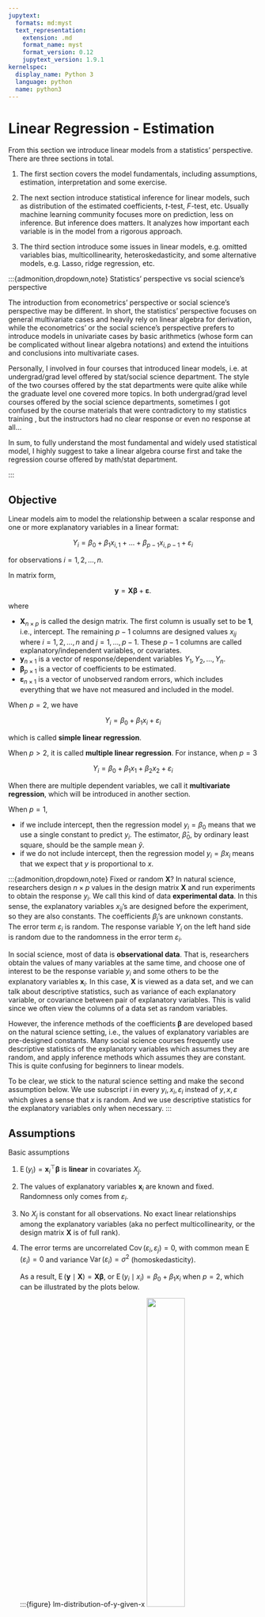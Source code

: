 ```yaml
---
jupytext:
  formats: md:myst
  text_representation:
    extension: .md
    format_name: myst
    format_version: 0.12
    jupytext_version: 1.9.1
kernelspec:
  display_name: Python 3
  language: python
  name: python3
---
```


# Linear Regression - Estimation

From this section we introduce linear models from a statistics’ perspective. There are three sections in total.

1. The first section covers the model fundamentals, including assumptions, estimation, interpretation and some exercise.

2. The next section introduce statistical inference for linear models, such as distribution of the estimated coefficients, $t$-test, $F$-test, etc. Usually machine learning community focuses more on prediction, less on inference. But inference does matters. It analyzes how important each variable is in the model from a rigorous approach.

3. The third section introduce some issues in linear models, e.g. omitted variables bias, multicollinearity, heteroskedasticity, and some alternative models, e.g. Lasso, ridge regression, etc.


:::{admonition,dropdown,note} Statistics’ perspective vs social science’s perspective

The introduction from econometrics’ perspective or social science’s perspective may be different. In short, the statistics’ perspective focuses on general multivariate cases and heavily rely on linear algebra for derivation, while the econometrics’ or the social science’s perspective prefers to introduce models in univariate cases by basic arithmetics (whose form can be complicated without linear algebra notations) and extend the intuitions and conclusions into multivariate cases.

Personally, I involved in four courses that introduced linear models, i.e. at undergrad/grad level offered by stat/social science department. The style of the two courses offered by the stat departments were quite alike while the graduate level one covered more topics. In both undergrad/grad level courses offered by the social science departments, sometimes I got confused by the course materials that were contradictory to my statistics training , but the instructors had no clear response or even no response at all...

In sum, to fully understand the most fundamental and widely used statistical model, I highly suggest to take a linear algebra course first and take the regression course offered by math/stat department.

:::




## Objective

Linear models aim to model the relationship between a scalar response and one or more explanatory variables in a linear format:

$$Y_i  = \beta_0 + \beta_1 x_{i,1} + \ldots + \beta_{p-1} x_{i,p-1}  + \varepsilon_i $$

for observations $i=1, 2, \ldots, n$.

In matrix form,

$$
\boldsymbol{y} = \boldsymbol{X} \boldsymbol{\beta} + \boldsymbol{\varepsilon}.
$$

where
- $\boldsymbol{X}_{n\times p}$ is called the design matrix. The first column is usually set to be $\boldsymbol{1}$, i.e., intercept. The remaining $p-1$ columns are designed values $x_{ij}$ where $i = 1, 2, \ldots, n$ and $j=1, \ldots, p-1$. These $p-1$ columns are called explanatory/independent variables, or covariates.
- $\boldsymbol{y}_{n \times 1}$ is a vector of response/dependent variables $Y_1, Y_2, \ldots, Y_n$.
- $\boldsymbol{\beta}_{p \times 1}$ is a vector of coefficients to be estimated.
- $\boldsymbol{\varepsilon}_{n \times 1}$ is a vector of unobserved random errors, which includes everything that we have not measured and included in the model.

When $p=2$, we have

$$
Y_i = \beta_0 + \beta_1 x_i + \varepsilon_i
$$

which is called **simple linear regression**.

When $p>2$, it is called **multiple linear regression**. For instance, when $p=3$

$$
Y_i = \beta_0 + \beta_1 x_1 + \beta_2 x_2 + \varepsilon_i
$$

When there are multiple dependent variables, we call it **multivariate regression**, which will be introduced in another section.

When $p=1$,

- if we include intercept, then the regression model $y_i = \beta_0$ means that we use a single constant to predict $y_i$. The estimator, $\hat{\beta}_0$, by ordinary least square, should be the sample mean $\hat{y}$.
- if we do not include intercept, then the regression model $y_i = \beta x_i$ means that we expect that $y$ is proportional to $x$.

:::{admonition,dropdown,note} Fixed or random $\boldsymbol{X}$?
In natural science, researchers design $n\times p$ values in the design matrix $\boldsymbol{X}$ and run experiments to obtain the response $y_i$. We call this kind of data **experimental data**. In this sense, the explanatory variables $x_{ij}$’s are designed before the experiment, so they are also constants. The coefficients $\beta_j$’s are unknown constants. The error term $\varepsilon_i$ is random. The response variable $Y_i$ on the left hand side is random due to the randomness in the error term $\varepsilon_i$.

In social science, most of data is **observational data**. That is, researchers obtain the values of many variables at the same time, and choose one of interest to be the response variable $y_i$ and some others to be the explanatory variables $\boldsymbol{x}_i$. In this case, $\boldsymbol{X}$ is viewed as a data set, and we can talk about descriptive statistics, such as variance of each explanatory variable, or covariance between pair of explanatory variables. This is valid since we often view the columns of a data set as random variables.

However, the inference methods of the coefficients $\boldsymbol{\beta}$ are developed based on the natural science setting, i.e., the values of explanatory variables are pre-designed constants. Many social science courses frequently use descriptive statistics of the explanatory variables which assumes they are random, and apply inference methods which assumes they are constant. This is quite confusing for beginners to linear models.

To be clear, we stick to the natural science setting and make the second assumption below. We use subscript $i$ in every $y_i, x_i, \varepsilon_i$ instead of $y, x, \varepsilon$ which gives a sense that $x$ is random. And we use descriptive statistics for the explanatory variables only when necessary.
:::

## Assumptions

Basic assumptions

1.  $\operatorname{E}\left( y_i \right) = \boldsymbol{x}_i ^\top \boldsymbol{\beta}$ is **linear** in covariates $X_j$.

2.  The values of explanatory variables $\boldsymbol{x}_i$ are known and fixed. Randomness only comes from $\varepsilon_i$.

3.  No $X_j$ is constant for all observations. No exact linear relationships among the explanatory variables (aka no perfect multicollinearity, or the design matrix $\boldsymbol{X}$ is of full rank).

4.  The error terms are uncorrelated $\operatorname{Cov}\left( \varepsilon_i, \varepsilon_j \right)= 0$, with common mean $\operatorname{E}\left( \varepsilon_i \right) = 0$ and variance $\operatorname{Var}\left( \varepsilon_i \right) = \sigma^2$ (homoskedasticity).

    As a result, $\operatorname{E}\left( \boldsymbol{y} \mid \boldsymbol{X} \right) = \boldsymbol{X} \boldsymbol{\beta}$, or $\operatorname{E}\left( y_i \mid x_i \right) = \beta_0 + \beta_1 x_i$ when $p=2$, which can be illustrated by the plots below.

    :::{figure} lm-distribution-of-y-given-x
    <img src="../imgs/lm-cond-distribution.png" width = "40%" alt=""/>

    Distributions of $y$ given $x$ \[Meyer 2021\]
    :::

    :::{figure} lm-observation-of-y-given-x
    <img src="../imgs/lm-xyplane-dots.png" width = "50%" alt=""/>

    Observations of $y$ given $x$ \[Meyer 2021\]
    :::

    To predict $\hat{y}_i$, we just use $\hat{y}_i = \boldsymbol{x}_i ^\top \hat{\boldsymbol{\beta}}$ .

5.  The error terms are independent and follow Gaussian distribution $\varepsilon_i \overset{\text{iid}}{\sim}N(0, \sigma^2)$, or $\boldsymbol{\varepsilon} \sim N_n (\boldsymbol{0} , \sigma^2 \boldsymbol{I} _n)$.

    As a result, we have $Y_i \sim N(\boldsymbol{x}_i ^\top \boldsymbol{\beta} , \sigma^2 )$ or $\boldsymbol{y} \sim N_n(\boldsymbol{X} \boldsymbol{\beta} , \sigma^2 \boldsymbol{I} _n)$

These assumptions are used for different objectives. The first 3 assumptions are the base, and in additiona to them,
- derivation of $\hat{\boldsymbol{\beta}}$ by least squares uses no more assumptions.
- derivation of $\hat{\boldsymbol{\beta}}$ by maximal likelihood uses assumptions 4 and 5.
- derivation of $\operatorname{E}\left( \hat{\boldsymbol{\beta}} \right)$ uses $\operatorname{E}\left( \varepsilon_i \right) = 0$ in 4.
- derivation of $\operatorname{Var}\left( \hat{\boldsymbol{\beta}} \right)$ uses 1, 2, $\operatorname{Cov}\left( \varepsilon_i, \varepsilon_j \right) = 0$ and $\operatorname{Var}\left( \epsilon_i \right) = \sigma^2$ in 4.
- proof of Gaussian-Markov Theorem (BLUE) uses 4.
- derivation of the distribution of $\hat{\boldsymbol{\beta} }$ uses 4 and 5.

:::{admonition,dropdown,note} Zero conditional mean assumption
In some social science or econometrics courses, they follow the “Gauss-Markov assumptions” that are roughly the same to the assumptions, but in different formats. One of them is zero conditional mean assumption.

In general, it says

$$
\operatorname{E}\left( \varepsilon \mid x_1, x_2, \ldots, x_p\right) = 0
$$

For $p=2$, it is

$$\operatorname{E}\left( \varepsilon \mid x  \right) = 0$$

which (in their setting) implies

$$\begin{align}
\operatorname{E}\left( \varepsilon \right)
&= \operatorname{E}\left( \operatorname{E}\left( \varepsilon \mid x \right) \right)\\
&= 0\\
\operatorname{Cov}\left( \varepsilon, x \right)
&= \operatorname{E}\left( \varepsilon x \right) - \operatorname{E}\left( \varepsilon \right)\operatorname{E}\left( x \right)\\
&= \operatorname{E}\left( \operatorname{E}\left( \varepsilon x \mid x \right) \right)- 0 \times \operatorname{E}\left( x \right)\\
&= \operatorname{E}\left( x \operatorname{E}\left( \varepsilon \mid x \right) \right) \\
&= 0
\end{align}$$

Then they these two corollaries are used for [estimation](lm-estimation-by-assumpation).

As discussed above, in their setting $x$ is random (at this stage), so they use notations such as $\operatorname{E}\left( \varepsilon \mid x \right)$ and $\operatorname{Cov}\left( x, \varepsilon \right)$. It also seems that they view $\varepsilon$ as an “overall” measure of random error, instead of $\varepsilon_i$ for specific $i$ in the natural science setting. But they can mean so by using the conditional notation $\operatorname{E}\left( \varepsilon \mid x \right)$.
:::

## Estimation

We introduce various methods to estimate the parameters $\boldsymbol{\beta}$ and $\sigma^2$.

### Ordinary Least Squares

The most common way is to estimate the parameter $\hat{\boldsymbol{\beta}}$ by minimizing the sum of squared errors $\sum_i(y_i-\hat{y}_i)^2$.

```{margin} A note on substitution
We substitute the predicted $\hat{\boldsymbol{y} }$ by $\boldsymbol{X} \boldsymbol{\beta}$. The $\boldsymbol{\beta}$ here just means a variable in the optimization problem, not the unknown constant coefficients in our model.
```

$$\begin{align}
\hat{\boldsymbol{\beta}} &= \underset{\boldsymbol{\beta} }{\mathrm{argmin}} \, \left\Vert \boldsymbol{y}  - \hat{\boldsymbol{y}}  \right\Vert ^2 \\
&= \underset{\boldsymbol{\beta} }{\mathrm{argmin}} \, \left\Vert \boldsymbol{y}  - \boldsymbol{X}  \boldsymbol{\beta}  \right\Vert ^2 \\
\end{align}$$

The gradient w.r.t. $\boldsymbol{\beta}$ is

$$\begin{align}
\nabla_{\boldsymbol{\beta}} &= -2 \boldsymbol{X}  ^\top (\boldsymbol{y} - \boldsymbol{X} \boldsymbol{\beta} )  \\
&\overset{\text{set}}{=} \boldsymbol{0}
\end{align}$$

Hence, we have

$$
\boldsymbol{X} ^\top \boldsymbol{X} \boldsymbol{\beta} = \boldsymbol{X} ^\top \boldsymbol{y}
$$

This linear system is called the **normal equation**.

The closed form solution is

$$\hat{\boldsymbol{\beta}} = \left( \boldsymbol{X} ^\top \boldsymbol{X}   \right)^{-1}\boldsymbol{X} ^\top  \boldsymbol{y}  $$


Note that $\hat{\boldsymbol{\beta}}=(\boldsymbol{X} ^\top \boldsymbol{X} ) ^{-1} \boldsymbol{X}^\top \boldsymbol{y}$ is a random variable, since it is a linear combination of the random vector $\boldsymbol{y}$. This means that, keeping $\boldsymbol{X}$ fixed, repeat the experiment, we will probably get different response values $\boldsymbol{y}$, and hence different $\hat{\boldsymbol{\beta}}$. As a result, there is a sampling distribution of $\hat{\boldsymbol{\beta}}$, and we can find its mean, variance, and conduct hypothesis testing.


::::{admonition,dropdown,tip} View least squares as projection
Substitute the solve $\hat{\boldsymbol{\beta}}$ into the prediction $\hat{\boldsymbol{y}}$ we have


$$
\hat{\boldsymbol{y}} = \boldsymbol{X} \hat{\boldsymbol{\beta}} = \underbrace {\boldsymbol{X} (\boldsymbol{X} ^\top \boldsymbol{X} ) ^{-1} \boldsymbol{X} ^\top}_{\boldsymbol{H}} \boldsymbol{y}
$$

Here $\boldsymbol{H}$ is a projection matrix onto the column space (image) of $\boldsymbol{X}$. Recall that a projection matrix onto the column span of a matrix $\boldsymbol{X}$ has the form $\boldsymbol{P} _{\operatorname{col}(\boldsymbol{X} )} = \boldsymbol{X} \boldsymbol{X} ^\dagger$ where $\boldsymbol{X} ^\dagger =  (\boldsymbol{X} ^\top \boldsymbol{X} ) ^{-1} \boldsymbol{X} ^\top$ is the pseudo inverse of $\boldsymbol{X}$.

Essentially, we are trying to find a vector $\hat{\boldsymbol{y}}$ in the column space of the data matrix $\boldsymbol{X}$ that is as close to $\boldsymbol{y}$ as possible, and the closest one is just the projection of $\boldsymbol{y}$ onto $\operatorname{col}(\boldsymbol{X})$, which is $\boldsymbol{H}\boldsymbol{y}$. The distance is measured by the norm $\left\| \boldsymbol{y} - \hat{\boldsymbol{y}}  \right\|$, which is the squared root of sum of squared errors. Note that $\boldsymbol{y} - \hat{\boldsymbol{y}} = (\boldsymbol{I} - \boldsymbol{H} ) \boldsymbol{y} \in \operatorname{col}(\boldsymbol{X}) ^ \bot$ since $\boldsymbol{I} - \boldsymbol{H} = \boldsymbol{I}  - \boldsymbol{P}_{\operatorname{col}(\boldsymbol{X}) } = \boldsymbol{P}_{\operatorname{col}(\boldsymbol{X}) ^ \bot}$ is the projection matrix onto the orthogonal complement $\operatorname{col}(\boldsymbol{X}) ^ \bot$.

:::{figure} lm-projection
<img src="../imgs/lm-projection.png" width = "50%" alt=""/>

Least squares as a projection [[Gold 2017]](https://waterprogramming.wordpress.com/2017/05/12/an-introduction-to-econometrics-part-1-classical-ordinary-least-squares-regression/)
:::

::::


:::{admonition,dropdown,note} Solving the linear system by software
Computing software use specific functions to solve the normal equation $\boldsymbol{X} ^\top \boldsymbol{X} \boldsymbol{\beta} = \boldsymbol{X} ^\top \boldsymbol{y}$ for $\boldsymbol{\beta}$, instead of using the inverse $(\boldsymbol{X} ^\top \boldsymbol{X}) ^{-1}$ directly which can be slow and numerically unstable. For instance, one can use QR factorization of $X$,

$$
\boldsymbol{X} = \boldsymbol{Q} \left[\begin{array}{l}
\boldsymbol{R}_{p \times p}  \\
\boldsymbol{0}_{(n-p) \times p}
\end{array}\right]
$$

Hence,

$$
\begin{aligned}
\| \boldsymbol{y} - \boldsymbol{X}  \boldsymbol{\beta}  \|^{2}
&=\left\|\boldsymbol{Q} ^{\top} \boldsymbol{y}  - \boldsymbol{Q} ^\top \boldsymbol{X} \boldsymbol{\beta}  \right\|^{2} \\
&=\left\|\left(\begin{array}{c}
\boldsymbol{f}  \\
\boldsymbol{r}
\end{array}\right)-\left(\begin{array}{c}
\boldsymbol{R} \boldsymbol{\beta}  \\
\boldsymbol{0}
\end{array}\right)\right\|^{2} \\
&=\|\boldsymbol{f} - \boldsymbol{R} \boldsymbol{\beta} \|^{2}+\|\boldsymbol{r} \|^{2}
\end{aligned}
$$

Finally

$$
\boldsymbol{\beta} = \boldsymbol{R} ^{-1} \boldsymbol{f}
$$
:::




An unbiased estimator of the error variance $\sigma^2 = \operatorname{Var}\left( \varepsilon \right)$ is (to be discussed \[later\])

$$
\hat{\sigma}^2 = \frac{\left\Vert \boldsymbol{y} - \boldsymbol{X} \hat{\boldsymbol{\beta}} \right\Vert ^2}{n-p}
$$

When $p=2$, we have

$$\hat{\beta}_0, \hat{\beta}_1 =  \underset{\beta_0, \beta_1 }{\mathrm{argmin}} \, \sum_i \left( y_i - \beta_0 - \beta_1 x_i \right)^2$$

Differentiation w.r.t. $\beta_1$ gives

$$
- 2\sum_i (y_i - \beta_0 - \beta_1 x_i) x_i = 0
$$

Differentiation w.r.t. $\beta_0$ gives

$$
- 2\sum_i (y_i - \beta_0 - \beta_1 x_i) = 0
$$

Solve the system of the equations, we have

$$\begin{align}
\hat{\beta}_{1} &=\frac{\sum_{i=1}^{n}\left(x_{i}-\bar{x}\right)\left(y_{i}-\bar{y}\right)}{\sum_{i=1}^{n}\left(x_{i}-\bar{x}\right)^{2}} \\
\hat{\beta}_{0} &=\bar{y}-\hat{\beta}_{1} \bar{x}
\end{align}$$

The expression for $\hat{\beta}_0$ implies that the fitted line cross the sample mean point $(\bar{x}, \bar{y})$.

Moreover,

$$
\hat{\sigma}^2 = \frac{1}{n-2} \sum_i \hat\varepsilon_i^2
$$

where $\hat\varepsilon_i = y_i - \hat{\beta}_0 - \hat{\beta}_1 x_i$.

:::{admonition,note} Minimizing mean squared error
The objective function, **sum of squared errors**,

$$
\left\Vert \boldsymbol{y}  - \boldsymbol{X}  \boldsymbol{\beta}  \right\Vert ^2 = \sum_i \left( y_i - \boldsymbol{x}_i ^\top \boldsymbol{\beta} \right)^2
$$

can be replaced by **mean squared error**,

$$
\frac{1}{n} \sum_i \left( y_i - \boldsymbol{x}_i ^\top \boldsymbol{\beta} \right)^2
$$

and the results are the same.
:::




(lm-estimation-by-assumpation)=
### By Assumptions

In some social science courses, the estimation is done by using the assumptions

- $\operatorname{E}\left( \varepsilon \right) = 0$
- $\operatorname{E}\left( \varepsilon \mid X \right) = 0$

The first one gives

$$
\frac{1}{n}  \sum_{i=1}^{n}\left(y_{i}-\hat{\beta}_{0}-\hat{\beta}_{1} x_{i}\right)=0
$$

The second one gives

$$\begin{align}
\operatorname{Cov}\left( X, \varepsilon \right)
&= \operatorname{E}\left( X \varepsilon \right) - \operatorname{E}\left( X \right) \operatorname{E}\left( \varepsilon \right) \\
&= \operatorname{E}\left[ \operatorname{E}\left( X \varepsilon \mid X \right) \right] - \operatorname{E}\left(  X \right)\operatorname{E}\left[ \operatorname{E}\left( \varepsilon \mid X\right) \right]\\
&= \operatorname{E}\left[ X \operatorname{E}\left( \varepsilon \mid X \right) \right] - \operatorname{E}\left(  X \right)\operatorname{E}\left[ \operatorname{E}\left( \varepsilon \mid X\right) \right]\\
&= 0
\end{align}$$

which gives

$$
\frac{1}{n}  \sum_{i=1}^{n} x_{i}\left(y_{i}-\hat{\beta}_{0}-\hat{\beta}_{1} x_{i}\right)=0
$$

Therefore, we have the same normal equations to solve for $\hat{\beta}_0$ and $\hat{\beta}_1$.



:::{admonition,warning} Warning

Estimation by the two assumptions derived from the zero conditional mean assumption can be problematic. Consider a model without intercept $y_i = \beta x_i + \varepsilon_i$. Fitting by OLS, we have only ONE first order condition

$$
\sum_{i=1}^{n} x_{i}\left(y_{i}-\hat{\beta}_{1} x_{i}\right)=0
$$

If we fit by assumptions, then in addition to the condition above, the first assumption $\operatorname{E}\left( \varepsilon \right) = 0$ also gives

$$
 \sum_{i=1}^{n}\left(y_{i}-\hat{\beta}_{1} x_{i}\right)=0
$$

These two conditions may not hold at the same time.
:::


### Maximum Likelihood

biased. TBD.

### Gradient Descent

TBD.

## Interpretation


### Value of Estimated Coefficients

```{margin} Non-linear term in linear models.
"Linear" model is linear in predictors. A predictor can be a non-linear feature of inputs $x_1, \ldots, x_p$, say $x_1^2, ln^{x_1}, x_1 x_2, $ etc.
```

1. For a model in a standard form,

    - $\beta_j$ is the expected change in the value of the response variable $y$ if the value of the covariate $x_j$ increases by 1, holding other covariates fixed, aka *ceteris paribus*.

        :::{admonition,warning} Warning
        Sometimes other covariates is unlikely to be fixed as we increase $x_j$, and in these cases the *ceteris paribus* interpretation is not appropriate. So for interpretation purpose, don’t include

        - multiple measures of the same economic concept,
        - intermediate outcomes or alternative forms of the dependent variable
        :::

    - $\beta_0$ is the expected value of the response variable $y$ if all covariates have values of zero.

1. If the covariate is an interaction term, for instance,

    $$
    Y = \beta_0 + \beta_1 x_1 + \beta_2 x_2 + \beta_{12} x_1 x_2 + \varepsilon
    $$

    Then $(\hat{\beta}_1 + \hat{\beta}_{12}x_2)$ can be interpreted as the estimated effect of one unit change in $x_1$ on $Y$ given a fixed value $x_2$. Usually $x_2$ is an dummy variable, say gender.

    In short, we build this model because we believe the effect of $x_1$ on $Y$ depends on $x_2$.

    Often higher-order interactions are added after lower-order interactions are included.


1. For polynomial covariates, say,

    $$
    Y = \beta_0 + \beta_1 x_1 + \beta_2 x_1^2 + \beta_{3} x_1^3 + \varepsilon
    $$

    the interpretation of the marginal effect of $x_1$ is simply the partial derivative $\beta_1 + 2\beta_2 x_1 + 3 \beta_3 x_1^2$. We build such model because the plot suggests a non-linear relation between $Y$ and $x_1$, or we believe the effect of $x_1$ on $Y$ depends on the value of $x_1$. Note in this case the effect can change sign.


1. For a model that involves log, we need some approximation.

    - $Y = \beta_0 + \beta_1 \ln(x) + \mu$

        $$\begin{aligned}
        \ln(1+0.01)&\approx 0.01\\
        \Rightarrow \quad \ln(x + 0.01x) &\approx \ln(x)  + 0.01 \quad \forall x\\
        \end{aligned}$$

        Hence, $0.01x$ change in $x$, or $1\%$ change in $x$, is associated with $0.01\beta_1$ change in value of $Y$.

    - $\ln(Y) = \beta_0 + \beta_1 x + \mu$

        $$\begin{aligned}
        Y ^\prime
        &= \exp(\beta_0 + \beta_1 (x + 1) + \varepsilon)   \\
        &= \exp(\beta_0 + \beta_1 + \varepsilon) \exp(\beta_1)  \\
        &\approx Y (1 + \beta_1) \quad \text{if $\beta_1$ is close to 0}  \\
        \end{aligned}$$

        Hence, $1$ unit change in $x$ is associated with $100\beta_1 \%$ change in $Y$.

    - $\ln(Y) = \beta_0 + \beta_1 \ln(x) + \mu$

        $$\begin{aligned}
        Y ^\prime
        &= \exp(\beta_0 + \beta_1 \ln(x + 0.01x) + \varepsilon)   \\
        &\approx \exp(\beta_0 + \beta_1 (\ln(x) + 0.01) + \varepsilon)   \\
        &= \exp(\beta_0 + \beta_1 \ln(x) + \varepsilon)\exp(0.01\beta_1)   \\
        &\approx Y (1 + 0.01\beta_1) \quad \text{if $0.01\beta_1$ is close to 0}  \\
        \end{aligned}$$

        Hence, $1\%$ change in $x$ is associated with $\beta_1 \%$ change in $Y$, i.e. $\beta_1$ measures **elasticity**.



      :::{admonition,note} When to use log?

      Log is often used

      - when the variable has a right skewed distribution, e.g. wages, prices

      - to reduce heteroskedasticity

      not used when

      - the variable has negative values

      - the variable are in percentages or proportions (hard to interpret)

      Also note that logging can change significance tests.

      :::



``` {warning}
Linear regression models only reveal linear associations between the response variable and the independent variables. But association does not imply causation. Simple example: in SLR, regress $X$ over $Y$, the coefficient has same sign and significance, but causation cannot be reversed.

Only when the data is from a randomized controlled trial, correlation will imply causation.
```

We can measure if a coefficient is statistically significant by [$t$-test](lm-t-test).




### $R$-squared

We will introduce $R$-squared in detail in next section.

Definition ($R$-squared)
: $R$-squared is a statistical measure that represents the **proportion of the variance** for a dependent variable that’s **explained** by an independent variable or variables in a regression model.

$$
R^2 = \frac{\sum (\hat{y}_i - \bar{y})^2}{\sum (y_i - \bar{y})^2}
$$

(lm-partialling-out)=
### Partialling Out Explanation for MLR

We can interpret the coefficients in multiple linear regression from “partialling out” perspective.

When $p=3$, i.e.,

$$
\hat{y}=\hat{\beta}_{0}+\hat{\beta}_{1} x_{1}+\hat{\beta}_{2} x_{2}
$$

We can obtain $\hat{\beta}_1$ by the following three steps

1.  regress $x_1$ over $x_2$ and obtain

    $$\hat{x}_{1}=\hat{\gamma}_{0}+\hat{\gamma}_{1} x_{2}$$

2.  compute the residuals $\hat{u}_{i}$ in the above regression

    $$
    \hat{u}_{i} = x_{1i} - \hat{x}_{1i}
    $$

3.  regress $y$ on the the residuals $\hat{u}_{1}$, and the estimated coefficient equals the required coefficient.

    $$\begin{align}
    \text{Regress}\quad y_i
    &\sim \alpha_{0}+\alpha_{1} \hat{u}_i \\
    \text{Obtain}\quad\hat{\alpha}_{1}
    &= \frac{\sum (\hat{u}_i - \bar{\hat{u}}_i)(y_i - \bar{y})}{\sum (\hat{u}_i - \bar{\hat{u}}_i)^2} \\
    &= \frac{\sum \hat{u}_{i}y_i}{\sum \hat{u}_{i}^2} \qquad \because \bar{\hat{u}}_i = 0\\
    &\overset{\text{claimed}}{=} \hat{\beta}_1
    \end{align}$$

In this approach, $\hat{u}$ is interpreted as the part in $x_1$ that cannot be predicted by $x_2$, or is uncorrelated with $x_2$. We then regress $y$ on $\hat{u}$, to get the effect of $x_1$ on $y$ after $x_2$ has been “partialled out”.

It can be proved that the above method hold for any $p$.

:::{admonition,dropdown,seealso} *Proof*

Let's consider the last variable $X_j$ and its coefficient $\beta_j$. First we find a formula for $\hat{\beta}_j$.

Recall the matrix inverse formula: if


$$
\boldsymbol{M}=\left[\begin{array}{cc}
\boldsymbol{A} & \boldsymbol{b} \\
\boldsymbol{b}^{\top} & c
\end{array}\right]
$$

Then

$$
\boldsymbol{M}^{-1}=\left[\begin{array}{cc}
\left(\boldsymbol{A}-\frac{1}{c} \boldsymbol{b} \boldsymbol{b}^{\top}\right)^{-1} & -\frac{1}{k} \boldsymbol{A}^{-1} \boldsymbol{b} \\
-\frac{1}{k} \boldsymbol{b}^{\top} \boldsymbol{A}^{-1} & \frac{1}{k}
\end{array}\right]=\left[\begin{array}{cc}
\boldsymbol{A}^{-1}+\frac{1}{k} \boldsymbol{A}^{-1} \boldsymbol{b} \boldsymbol{b}^{\top} \boldsymbol{A}^{-1} & -\frac{1}{k} \boldsymbol{A}^{-1} \boldsymbol{b} \\
-\frac{1}{k} \boldsymbol{b}^{\top} \boldsymbol{A}^{-1} & \frac{1}{k}
\end{array}\right]
$$

where $k = c- \boldsymbol{b} ^\top \boldsymbol{A} ^{-1} \boldsymbol{b}$.

In this case,

- $\boldsymbol{A} = \boldsymbol{X} ^\top _{-j} \boldsymbol{X} _{-j}$

- $\boldsymbol{b} = \boldsymbol{X} ^\top _{-j} \boldsymbol{x}_j$
- $c = \boldsymbol{x}_j ^\top \boldsymbol{x}_j = \left\| \boldsymbol{x}_j  \right\|^2$
- $k = \boldsymbol{x}_j ^\top \boldsymbol{x}_j  - \boldsymbol{x}_j ^\top \boldsymbol{X} _{-j} \left( \boldsymbol{X} ^\top _{-j} \boldsymbol{X} _{-j} \right) ^{-1} \boldsymbol{X} ^\top _{-j} \boldsymbol{x}_j = \boldsymbol{x}_j ^\top (\boldsymbol{I} - \boldsymbol{H} _{-j}) \boldsymbol{x}_j$

Substituting the above expression to the formula gives

$$
\left( \boldsymbol{X} ^\top \boldsymbol{X} \right)^{-1}=\left[\begin{array}{cc}
\left(\boldsymbol{X} ^\top _{-j} \boldsymbol{X} _{-j}-\frac{1}{c} \boldsymbol{X} ^\top _{-j} \boldsymbol{x}_j \boldsymbol{x}_j ^\top \boldsymbol{X} _{-j} \right)^{-1} & -\frac{1}{k} \left( \boldsymbol{X} ^\top _{-j} \boldsymbol{X} _{-j} \right)^{-1} \boldsymbol{X} ^\top _{-j} \boldsymbol{x}_j \\
-\frac{1}{k} \boldsymbol{x}_j^{\top} \boldsymbol{X} _{-j}  \left( \boldsymbol{X} ^\top _{-j} \boldsymbol{X} _{-j} \right)^{-1} & \frac{1}{k}
\end{array}\right]
$$

Hence

$$\begin{aligned}
\hat{\beta}_j &=\hat{\boldsymbol{\beta}} _{[j]} \\
&= \left[ \left( \boldsymbol{X} ^\top \boldsymbol{X}  \right) ^{-1} \boldsymbol{X} ^\top \boldsymbol{y} \right]_j \\
&= \frac{1}{k} \left[\begin{array}{cc}
- \boldsymbol{x}_j^{\top} \boldsymbol{X} _{-j}  \left( \boldsymbol{X} ^\top _{-j} \boldsymbol{X} _{-j} \right)^{-1} & 1 \\
\end{array}\right] \left[\begin{array}{cc}
\boldsymbol{X} ^\top _{-j} \boldsymbol{y} \\
\boldsymbol{x}_j ^\top \boldsymbol{y}
\end{array}\right] \\
&= \frac{1}{k} \left( - \boldsymbol{x}_j^{\top} \boldsymbol{X} _{-j}  \left( \boldsymbol{X} ^\top _{-j} \boldsymbol{X} _{-j} \right)^{-1} \boldsymbol{X} ^\top _{-j} \boldsymbol{y}  + \boldsymbol{x} ^\top _j \boldsymbol{y}   \right) \\
&= \frac{1}{k} \left(- \boldsymbol{x}_j^{\top}\boldsymbol{H} _{-j} \boldsymbol{y}  + \boldsymbol{x} ^\top _j \boldsymbol{y}   \right) \\
&= \frac{1}{k} \boldsymbol{x}_j ^\top \left(\boldsymbol{I}_{n} - \boldsymbol{H} _{-j}   \right) \boldsymbol{y} \\
&= \frac{1}{k}  \hat{\boldsymbol{u}} ^\top \boldsymbol{y} \\
\end{aligned}$$

The partialling out formula says


$$\begin{aligned}
\hat{\alpha}_1
&= \frac{\sum (\hat{u}_i - \bar{\hat{u}}_i)(y_i - \bar{y})}{\sum (\hat{u}_i - \bar{\hat{u}}_i)^2} \\
&= \frac{\sum \hat{u}_{i}y_i}{\sum \hat{u}_{i}^2} \qquad \because \bar{\hat{u}}_i = 0 \\
&= \frac{\hat{\boldsymbol{u} }^\top \boldsymbol{y} }{\hat{\boldsymbol{u} }^\top \hat{\boldsymbol{u} }} \\
\end{aligned}$$

Note that $\hat{\boldsymbol{u} }^\top \hat{\boldsymbol{u} }= \boldsymbol{x}_j ^\top (\boldsymbol{I}  - \boldsymbol{H} _{-j})^2 \boldsymbol{x}_j = \boldsymbol{x}_j ^\top (\boldsymbol{I} -\boldsymbol{H} _{-j})\boldsymbol{x}_j = k$

Therefore, $\hat{\beta}_j = \hat{\alpha}_1$.

$\square$

Byproduct: since $\hat{u}_i$ is actually constant (obtained from constant design matrix $\boldsymbol{X}$), we can obtain a convenient formula for individual $\hat{\beta}_j$ (rather than the vector $\hat{\boldsymbol{\beta} }$). Moreover, it can be used to compute individual variance:

$$\begin{aligned}
\operatorname{Var}\left( \hat{\beta}_j \right)
&= \operatorname{Var}\left( \frac{\sum \hat{u}_{i}y_i}{\sum \hat{u}_{i}^2} \right)\\
&= \frac{\sum \operatorname{Var} \left( \hat{u}_{i} y_i \right)}{SSR_j^2}\\
&= \frac{\sum \hat{u}_{i}^2 \operatorname{Var}\left( \varepsilon_i \right)}{SSR_j^2}\\
\end{aligned}$$

This holds for any type of $\operatorname{Var}\left( \varepsilon_i \right)$, i.e. heteroskedasticity. For more details see [variance](lm-inference-variance) section.


:::





## Exercise

SLR stands for simple linear regression $y_i = \beta_0 + \beta_1 x_i + \varepsilon_i $

1. *In SLR, can you compute $\hat{\beta}_1$ from correlation $r_{X,Y}$ and standard deviations $s_X$ and $s_Y$?*

    :::{admonition,dropdown,seealso} *Solution*

    In SLR, we can see from the solution

    $$\begin{align}
    \hat{\beta}_{1} &=\frac{\sum_{i=1}^{n}\left(x_{i}-\bar{x}\right)\left(y_{i}-\bar{y}\right)}{\sum_{i=1}^{n}\left(x_{i}-\bar{x}\right)^{2}}
    \end{align}$$

    that

    $$\begin{align}
    \hat{\beta}_1 &= \frac{\widehat{\operatorname{Cov}}\left( Y, X \right)}{\widehat{\operatorname{Var}}\left( X \right)}  \\
    &= r_{X,Y} \frac{s_Y}{s_X}
    \end{align}$$

    Thus, the slope has the same sign with the correlation $r_{X,Y}$, and equals to the correlation times a ratio of the sample standard deviations of the dependent variable over the independent variable.

    Once can see that the magnitude of $\hat\beta_1$ increases with the magnitude of $r_{X,Y}$ and $s_Y$, and decreases with $s_X$, holding others fixed.

    :::

2. *In SLR, can you compute $\bar{y}$ given $\hat{\beta}_0,\hat{\beta}_1$ and $\bar{x}$?*

    :::{admonition,dropdown,seealso} *Solution*

    Since $\hat{\beta}_{0} =\bar{y}-\hat{\beta}_{1} \bar{x}$, we have $\bar{y} = \hat{\beta}_{0} + \hat{\beta}_{1} \bar{x}$, i.e. the regression line always goes through the mean $(\bar{x}, \bar{y})$ of the sample.

    This also hold for multiple regression, by the first order condition w.r.t. $\beta_0$.

    :::

3. *What if the mean of the error term is not zero? Can you write down an equivalent model?*

    :::{admonition,dropdown,seealso} *Solution*

    If $\operatorname{E}\left( \varepsilon \right) = \mu_\varepsilon \ne 0$, we can just denote $\varepsilon = \mu_\varepsilon + v$, where $v$ is a new error term with zero mean. Our model becomes

    $$
    y_i = (\beta_0 + \mu_\varepsilon) + \beta_1 x_1 + v
    $$

    where $(\beta_0 + \mu_\varepsilon)$ is the new intercept. We can still apply the methods above to conduct estimation and inference.

    :::

1. *Assume the intercept $\beta_0$ in the model $y=\beta_0 + \beta_1 x + \varepsilon$ is zero. Find the OLS estimate for $\beta_1$, denoted $\tilde{\beta}$. Find its mean, variance, and compare them with those of the OLS estimate for $\beta_1$ when there is an intercept term.*

    :::{admonition,dropdown,seealso} *Solution*

    If there is no intercept, consider a simple case

    $$
    y_i = \beta x_i + \varepsilon_i
    $$

    Then by minimizing sum of squared errors

    $$
    \min \sum_i (y_i - \beta x_i)^2
    $$

    we have

    $$
    -2 \sum_i (y_i - \beta x_i) x_i = 0
    $$

    and hence,

    $$\begin{align}
    \tilde{\beta}
    &= \frac{\sum_i x_i y_i}{\sum_i x_i^2} \\
    &= \frac{\sum_i x_i (\beta x_i + \varepsilon_i)}{\sum_i x_i^2}\\
    &= \beta + \frac{\sum x_i \varepsilon_i}{\sum_i x_i^2}
    \end{align}$$

    Therefore, $\tilde{\beta}$ is still an unbiased estimator of $\beta$, while its variance is smaller than the variance calculated assuming the intercept is non-zero.

    $$
    \operatorname{Var}\left( \tilde{\beta} \right) = \frac{\sigma^2}{\sum x_i^2} \le  \frac{\sigma^2}{\sum (x_i - \bar{x})^2} = \operatorname{Var}\left( \hat{\beta}  \right)
    $$

    Hence, we conclude that

    - if the intercept is known to be zero, better use $\tilde\beta$ instead of $\hat\beta$, since the standard error of the $\tilde\beta$ is smaller, and both are unbiased.

    - If the true model has a non-zero intercept, then $\tilde\beta$ is biased for $\beta$, but it has a smaller variance, which brings a tradeoff of bias vs variance.

    :::

1. *What happen to $\beta$, its standard error, and its p-value, if we scale the $j$-th covariate $x_j$, or add a constant to $x_j$? How about if we change $Y$?*

    :::{admonition,dropdown,seealso} *Proof*

    In short, for an affine transformation on $x_j$ or $Y$, since the column space of $\boldsymbol{X}$ and the direction of $\boldsymbol{y}$ are unchanged, the overall fitting should be unchanged, such as $R^2$, $t$-test and $F-test$. The estimates (coefficients, residuals) may change.

    One can re-write the model and compare with the original one. Suppose the original model is

    $$
    Y = \beta_0 + \beta_1 x_1 + \ldots + \beta_j x_j + \varepsilon
    $$

    Let $x_j ^\prime = ax_j + b$, and let $\gamma_j$ be the new slope, $\gamma_0$ be the new intercept, and $u$ be the new error term.

    $$
    Y = \gamma_0 + \gamma_1 x_1 + \ldots + \gamma_j (ax_j + b) + u
    $$

    Comparing the two models, we obtain

    $$\begin{aligned}
    \gamma_j &= \frac{1}{a} \beta_j  \\
    \gamma_0 &= \beta_0 - \gamma_j b \\
    &= \beta_0 - \beta_j \frac{b}{a}  \\
    \end{aligned}$$

    Others slope and the error term are unchanged.

    The estimated variance becomes

    $$
    \widehat{Var}(\hat{\gamma}_j) = \hat{\sigma}^2 \frac{1}{1-R_j^2} \frac{1}{\sum (x ^\prime - \bar{x} ^\prime)^2} = \frac{1}{a^2}  \widehat{Var}(\hat{\beta}_j)
    $$

    Hence, the standard error is $\operatorname{se}(\hat{\gamma}_j) = \operatorname{se}(\hat{\beta}_j)$ and the $t$-test statistic is

    $$
    \frac{\hat{\gamma}_j}{\operatorname{se}(\hat{\gamma}_j) } = \frac{\beta_j/a}{\operatorname{se}(\hat{\beta}_j)/a}   =  \frac{\beta_j}{\operatorname{se}(\hat{\beta}_j)}
    $$

    which is unchanged as expected.

    For the case $Y ^\prime = c Y + d$, it is easy to write

    $$
    cY + d = \gamma_0 + \gamma_1 x_1 + \ldots + \gamma_j x_j + u
    $$

    and we have

    $$\begin{aligned}
    \gamma_j &= c \beta_j \quad \forall j\\
    \gamma_0 &= c \beta_0 + d\\
    \end{aligned}$$

    The residuals are scaled by $c$ such that the standard error is scaled by $c$ too. Finally, the $t$-test statistic remains unchanged.

    The takeaway is that, one can scale the variable to a proper unit for better interpretation.

    :::


1. *True or False: In SLR, exchange $X$ and $Y$, the new slope estimate equals the reciprocal of the original one*.

    :::{admonition,dropdown,seealso} *Solution*

    False.

    Since $\hat{\beta}_1 = r_{X,Y}\frac{s_Y}{s_X}$, the new slope estimate is $\hat{\gamma}_1 = r_{X,Y}\frac{s_X}{s_Y}$. We only have $\hat{\beta}_1 \hat{\gamma}_1 = r_{X,Y}^2 = R^2$. The last equality holds in SLR, see [proof](lm-rsquared).

    More analysis:

    - Since in this case $F$-test depends only on $R^2$ ([proof](lm-F-test)), then the $F$-test are the same.

    - Since in this case $F$-test is equivalent to $t$-test ([proof](lm-F-test)), the $t$-test for $\hat{\beta}_1$ and $\hat{\gamma}_1$ are the same.

    - Hence, we have

        $$
        \frac{\sqrt{\hat{\sigma}_1^2 / s_X^2}}{\sqrt{\hat{\sigma}_2^2 / s_Y^2}} =  \frac{\operatorname{se}(\hat{\beta}_1)}{\operatorname{se}(\hat{\gamma_1})} = \frac{\hat{\beta}_1}{\hat{\gamma_1}} = \frac{s_Y^2}{s_X^2}
        $$

        then

        $$
        \frac{\hat{\sigma}_1}{\hat{\sigma}_2} = \frac{s_Y}{s_X} = \sqrt{\frac{\hat{\beta}_1}{\hat{\gamma_1}}}
        $$

    :::


1. *True or False: if $\operatorname{Cov}\left( Y, X_j \right) = 0$ then $\beta_j= 0$?*

    :::{admonition,dropdown,seealso} *Solution*

    In SLR, this is true, but in MLR, this is generally not true. See [here](lm-rss-nonincreasing) for explanation.

    :::


1. *What affect estimation precision?*

    :::{admonition,dropdown,seealso} *Solution*

    Recall

    $$
    \begin{aligned}
    \operatorname{Var}\left(\hat{\beta}_{j}\right) &=\sigma^{2}\left[\left(\boldsymbol{X}^{\top} \boldsymbol{X}\right)^{-1}\right]_{[j, j]} \\
    &=\sigma^{2} \frac{1}{1-R_{j}^{2}} \frac{1}{\sum_{i}\left(x_{i j}-\bar{x}_{j}\right)^{2}}
    \end{aligned}
    $$

    -   The larger the error variance, $\sigma^2$, the larger the variance of the coefficient estimates.
    -   The larger the variability in the $x_i$, the smaller the variance.
    -   A larger sample size should decrease the variance.
    -   In multiple regression, reduce the linear relation between $X_j$ and other covariates (e.g. by orthogonal design) can decreases $R^2_{j}$, and hence decrease the variance.

    :::


1. *To compare the effects of two variable $X_j, X_k$, can we say they have the same effect since the confidence interval of $\beta_j, \beta_k$ overlaps?*

    :::{admonition,dropdown,seealso} *Solution*

    No, since

    - the two coefficients are probably correlated $\operatorname{Cov}\left( \boldsymbol{\beta} _j, \beta_k \right) \ne 0$
    - even if they are not correlated, we still need to find a pivot quantity for $\theta = \beta_j - \beta_k$ and conduct a hypothesis testing on $\theta=0$. See the [$t$-test section](lm-t-test).
    :::

1. *Does the partialling out method holds for $p \ge 3$?* Yes.


1. *How do you compare two linear models?*

    :::{admonition,dropdown,seealso} *Solution*
    - $F$-test if nested
    - $R$-squared if same number of covariates (essentially comparing $RSS$)
    - adjusted $R$-squared
    - Log-likelihood
    - out-of-sample prediction

    :::

1.  *What happens if you exclude a relevant regressor $X_j$?*

    :::{admonition,dropdown,seealso} *Solution*
    Assumes the word "relevant" here means $\hat{\beta}_j$ is significant.
    - lower fitting performance, i.e. RSS increases,
    - lower predicting performance since we exclude a good predictor
    - probably higher standard error $\operatorname{se}(\hat{\beta}_k)$ since $RSS$ increases (also need to look at how $1-R_k^2$ increases)
    - bias estimates of other covariates $\operatorname{E}\left( \hat{\beta}_k \right)$, if the omitted variable has linear relation with them ($\alpha_k \ne 0$)

    See detailed [discussion](lm-omit-variable).
    :::

1. *What happens if you include an irrelevant regressor $X_j$?*

    :::{admonition,dropdown,seealso} *Slution*
    Assume the word "irrelevant" means $\beta_j=0$.
    - slightly higher fitting performance since $RSS$ decreases
    - lower predicting performance, since we fit noise as a variable
    - probably higher standard error $\operatorname{se}(\hat{\beta}_k)$ since $(1-R_k^2)$ decreases (also need to look at how $RSS$ decreases)
    - will NOT bias estimates of other covariates $\operatorname{E}\left( \hat{\beta}_k \right)$, since $\beta_j=0$.

    See detailed [discussion](lm-add-variable).
    :::

1. *Describe missing data problems in linear regression*

    :::{admonition,dropdown,seealso} *Solution*

    - if completely at random, then it amounts to a smaller sample. larger standard error, but still unbiased.
    - if missing depends on values of $x$ (Exogenous Sample Selection)
      - if the true relation is linear, then no problem. still unbiased since the slope of the hyperplane is unchanged. the standard error changes inversely according to how $\operatorname{Var}\left( X \right)$ change.
      - if the true relation is not linear, then we will get quite different estimates
    - if missing depends on $Y$ (Endogenous sample selection)
      - if the true relation is linear, then we may have biased estimates.

    See detailed [discussion](lm-missing-values)

    :::

1. *Does $\boldsymbol{x}_{p} ^\top \boldsymbol{y} = 0 \Leftrightarrow \hat{\beta}_{p}=0$?*

    :::{admonition,dropdown,seealso} *Solution*

    In general NO. $\hat{\beta}_p = 0$ can be interpreted as $X_p$ has no explanatory power to $Y$ **given** other covariates. See detailed [discussion](lm-rss-nonincreasing).

    :::

1. Causal?

    313.qz1.q2

    TBD.

1. Add/Remove a Variable/Observation

    TBD

    Table summary.

    Rows: E(b), Var(b), RSS, TSS, R^2
